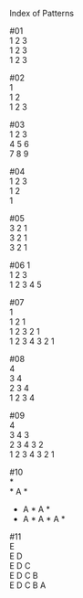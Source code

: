 Index of Patterns   


#01  
1 2 3  
1 2 3   
1 2 3  


#02  
1  
1 2  
1 2 3   


#03  
1 2 3  
4 5 6   
7 8 9  


#04  
1 2 3   
1 2  
1  
 

#05  
3 2 1  
3 2 1  
3 2 1  


#06
    1  
  1 2 3  
1 2 3 4 5    


#07  
      1   
    1 2 1   
  1 2 3 2 1    
1 2 3 4 3 2 1   


#08  
      4  
    3 4  
  2 3 4  
1 2 3 4  


#09  
      4     
    3 4 3   
  2 3 4 3 2    
1 2 3 4 3 2 1    


#10    
      *    
    * A *    
  * A * A *  
* A * A * A *   


#11  
E  
E D  
E D C  
E D C B  
E D C B A  



